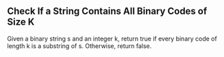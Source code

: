 ## Check If a String Contains All Binary Codes of Size K
Given a binary string s and an integer k, return true if every binary code of length k is a substring of s. Otherwise, return false.